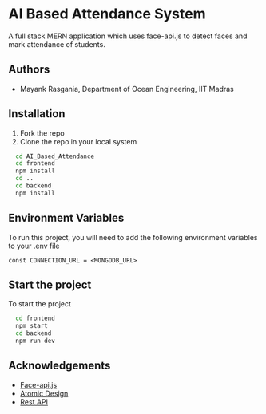 
# AI Based Attendance System

A full stack MERN application which uses face-api.js to detect faces and mark attendance of students.


## Authors

- Mayank Rasgania, Department of Ocean Engineering, IIT Madras


## Installation

1) Fork the repo
2) Clone the repo in your local system

```bash
  cd AI_Based_Attendance
  cd frontend
  npm install
  cd ..
  cd backend
  npm install
```
    
## Environment Variables

To run this project, you will need to add the following environment variables to your .env file

`const CONNECTION_URL = <MONGODB_URL>`



## Start the project

To start the project

```bash
  cd frontend
  npm start
  cd backend
  npm run dev
```



## Acknowledgements

 - [Face-api.js](https://github.com/justadudewhohacks/face-api.js)
 - [Atomic Design](https://github.com/danilowoz/react-atomic-design)
 - [Rest API ](https://www.vinaysahni.com/best-practices-for-a-pragmatic-restful-api)


